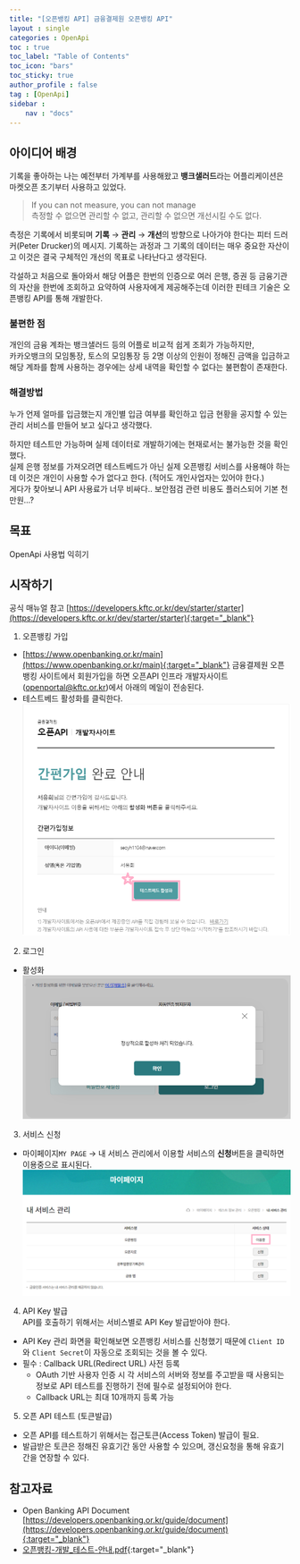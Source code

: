 ```yaml
---
title: "[오픈뱅킹 API] 금융결제원 오픈뱅킹 API"
layout : single
categories : OpenApi
toc : true
toc_label: "Table of Contents"
toc_icon: "bars"
toc_sticky: true
author_profile : false
tag : [OpenApi]
sidebar :
    nav : "docs"
---
```


## 아이디어 배경
기록을 좋아하는 나는 예전부터 가계부를 사용해왔고 **뱅크샐러드**라는 어플리케이션은 마켓오픈 초기부터 사용하고 있었다.

> If you can not measure, you can not manage  
> 측정할 수 없으면 관리할 수 없고, 관리할 수 없으면 개선시킬 수도 없다.

측정은 기록에서 비롯되며 **기록** → **관리** → **개선**의 방향으로 나아가야 한다는 피터 드러커(Peter Drucker)의 메시지. 기록하는 과정과 그 기록의 데이터는 매우 중요한 자산이고 이것은 결국 구체적인 개선의 목표로 나타난다고 생각된다.

각설하고 처음으로 돌아와서
해당 어플은 한번의 인증으로 여러 은행, 증권 등 금융기관의 자산을 한번에 조회하고 요약하여 사용자에게 제공해주는데 이러한 핀테크 기술은 오픈뱅킹 API를 통해 개발한다.


### 불편한 점
개인의 금융 계좌는 뱅크샐러드 등의 어플로 비교적 쉽게 조회가 가능하지만,  
카카오뱅크의 모임통장, 토스의 모임통장 등 2명 이상의 인원이 정해진 금액을 입금하고 해당 계좌를 함께 사용하는 경우에는 상세 내역을 확인할 수 없다는 불편함이 존재한다.

### 해결방법
누가 언제 얼마를 입금했는지 개인별 입금 여부를 확인하고 입금 현황을 공지할 수 있는 관리 서비스를 만들어 보고 싶다고 생각했다.

하지만 테스트만 가능하며 실제 데이터로 개발하기에는 현재로서는 불가능한 것을 확인했다.  
실제 은행 정보를 가져오려면 테스트베드가 아닌 실제 오픈뱅킹 서비스를 사용해야 하는데 이것은 개인이 사용할 수가 없다고 한다. (적어도 개인사업자는 있어야 한다.)  
게다가 찾아보니 API 사용료가 너무 비싸다.. 보안점검 관련 비용도 플러스되어 기본 천만원...?


## 목표
OpenApi 사용법 익히기

## 시작하기
공식 매뉴얼 참고 [https://developers.kftc.or.kr/dev/starter/starter](https://developers.kftc.or.kr/dev/starter/starter){:target="_blank"}

1. 오픈뱅킹 가입
- [https://www.openbanking.or.kr/main](https://www.openbanking.or.kr/main){:target="_blank"}
금융결제원 오픈뱅킹 사이트에서 회원가입을 하면 오픈API 인프라 개발자사이트(openportal@kftc.or.kr)에서 아래의 메일이 전송된다.
- 테스트베드 활성화를 클릭한다.
![images](/images/2022-08-11-open-api/open-api1.png)

2. 로그인
- 활성화
![images](/images/2022-08-11-open-api/open-api2.png)

3. 서비스 신청
- 마이페이지`MY PAGE` → 내 서비스 관리에서 이용할 서비스의 **신청**버튼을 클릭하면 이용중으로 표시된다.
![images](/images/2022-08-11-open-api/open-api3.png)

4. API Key 발급  
API를 호출하기 위해서는 서비스별로 API Key 발급받아야 한다.
- API Key 관리 화면을 확인해보면 오픈뱅킹 서비스를 신청했기 때문에 `Client ID`와 `Client Secret`이 자동으로 조회되는 것을 볼 수 있다.
- 필수 : Callback URL(Redirect URL) 사전 등록
  - OAuth 기반 사용자 인증 시 각 서비스의 서버와 정보를 주고받을 때 사용되는 정보로 API 테스트를 진행하기 전에 필수로 설정되어야 한다.
  - Callback URL는 최대 10개까지 등록 가능

5. 오픈 API 테스트 (토큰발급)
- 오픈 API를 테스트하기 위해서는 접근토큰(Access Token) 발급이 필요.
- 발급받은 토큰은 정해진 유효기간 동안 사용할 수 있으며, 갱신요청을 통해 유효기간을 연장할 수 있다.


## 참고자료
- Open Banking API Document
[https://developers.openbanking.or.kr/guide/document](https://developers.openbanking.or.kr/guide/document){:target="_blank"}
- [오픈뱅킹-개발_테스트-안내.pdf](/files/2022-08-11-open-api/오픈뱅킹-개발_테스트-안내.pdf){:target="_blank"}